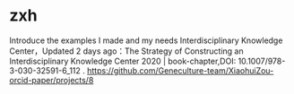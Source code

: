 # zxh
Introduce the examples I made and my needs
Interdisciplinary Knowledge Center，Updated 2 days ago：The Strategy of Constructing an Interdisciplinary Knowledge Center 2020 | book-chapter,DOI: 10.1007/978-3-030-32591-6_112 . 
https://github.com/Geneculture-team/XiaohuiZou-orcid-paper/projects/8




